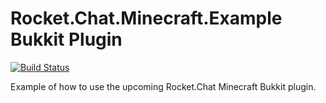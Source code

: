 # Rocket.Chat.Minecraft.Example Bukkit Plugin

[![Build Status](https://ci.craftyn.com/job/Rocket.Chat.Minecraft.Example/badge/icon)](https://ci.craftyn.com/job/Rocket.Chat.Minecraft.Example/)

Example of how to use the upcoming Rocket.Chat Minecraft Bukkit plugin.
